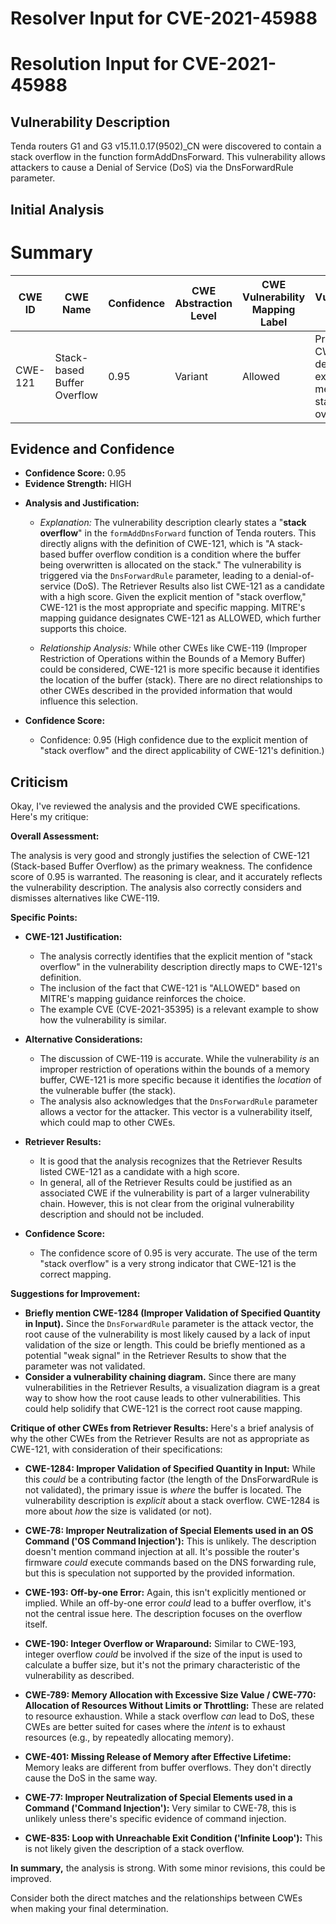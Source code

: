 # Resolver Input for CVE-2021-45988

# Resolution Input for CVE-2021-45988

## Vulnerability Description
Tenda routers G1 and G3 v15.11.0.17(9502)_CN were discovered to contain a stack overflow in the function formAddDnsForward. This vulnerability allows attackers to cause a Denial of Service (DoS) via the DnsForwardRule parameter.

## Initial Analysis
# Summary
| CWE ID | CWE Name | Confidence | CWE Abstraction Level | CWE Vulnerability Mapping Label | CWE-Vulnerability Mapping Notes |
|---|---|---|---|---|---|
| CWE-121 | Stack-based Buffer Overflow | 0.95 | Variant | Allowed | Primary CWE: The description explicitly mentions a stack overflow. |

## Evidence and Confidence

*   **Confidence Score:** 0.95
*   **Evidence Strength:** HIGH

- **Analysis and Justification:**  
  - *Explanation:* The vulnerability description clearly states a "**stack overflow**" in the `formAddDnsForward` function of Tenda routers. This directly aligns with the definition of CWE-121, which is "A stack-based buffer overflow condition is a condition where the buffer being overwritten is allocated on the stack." The vulnerability is triggered via the `DnsForwardRule` parameter, leading to a denial-of-service (DoS). The Retriever Results also list CWE-121 as a candidate with a high score. Given the explicit mention of "stack overflow," CWE-121 is the most appropriate and specific mapping. MITRE's mapping guidance designates CWE-121 as ALLOWED, which further supports this choice.

  - *Relationship Analysis:* While other CWEs like CWE-119 (Improper Restriction of Operations within the Bounds of a Memory Buffer) could be considered, CWE-121 is more specific because it identifies the location of the buffer (stack). There are no direct relationships to other CWEs described in the provided information that would influence this selection.

- **Confidence Score:**  
  - Confidence: 0.95 (High confidence due to the explicit mention of "stack overflow" and the direct applicability of CWE-121's definition.)

## Criticism
Okay, I've reviewed the analysis and the provided CWE specifications. Here's my critique:

**Overall Assessment:**

The analysis is very good and strongly justifies the selection of CWE-121 (Stack-based Buffer Overflow) as the primary weakness. The confidence score of 0.95 is warranted. The reasoning is clear, and it accurately reflects the vulnerability description. The analysis also correctly considers and dismisses alternatives like CWE-119.

**Specific Points:**

*   **CWE-121 Justification:**
    *   The analysis correctly identifies that the explicit mention of "stack overflow" in the vulnerability description directly maps to CWE-121's definition.
    *   The inclusion of the fact that CWE-121 is "ALLOWED" based on MITRE's mapping guidance reinforces the choice.
    *   The example CVE (CVE-2021-35395) is a relevant example to show how the vulnerability is similar.

*   **Alternative Considerations:**
    *   The discussion of CWE-119 is accurate. While the vulnerability *is* an improper restriction of operations within the bounds of a memory buffer, CWE-121 is more specific because it identifies the *location* of the vulnerable buffer (the stack).
    *   The analysis also acknowledges that the `DnsForwardRule` parameter allows a vector for the attacker. This vector is a vulnerability itself, which could map to other CWEs.

*   **Retriever Results:**
    * It is good that the analysis recognizes that the Retriever Results listed CWE-121 as a candidate with a high score.
    * In general, all of the Retriever Results could be justified as an associated CWE if the vulnerability is part of a larger vulnerability chain. However, this is not clear from the original vulnerability description and should not be included.

*   **Confidence Score:**
    *   The confidence score of 0.95 is very accurate. The use of the term "stack overflow" is a very strong indicator that CWE-121 is the correct mapping.

**Suggestions for Improvement:**

*   **Briefly mention CWE-1284 (Improper Validation of Specified Quantity in Input).** Since the `DnsForwardRule` parameter is the attack vector, the root cause of the vulnerability is most likely caused by a lack of input validation of the size or length. This could be briefly mentioned as a potential "weak signal" in the Retriever Results to show that the parameter was not validated.
*   **Consider a vulnerability chaining diagram.** Since there are many vulnerabilities in the Retriever Results, a visualization diagram is a great way to show how the root cause leads to other vulnerabilities. This could help solidify that CWE-121 is the correct root cause mapping.

**Critique of other CWEs from Retriever Results:**
Here's a brief analysis of why the other CWEs from the Retriever Results are not as appropriate as CWE-121, with consideration of their specifications:

*   **CWE-1284: Improper Validation of Specified Quantity in Input:** While this *could* be a contributing factor (the length of the DnsForwardRule is not validated), the primary issue is *where* the buffer is located. The vulnerability description is *explicit* about a stack overflow.  CWE-1284 is more about *how* the size is validated (or not).

*   **CWE-78: Improper Neutralization of Special Elements used in an OS Command ('OS Command Injection'):**  This is unlikely. The description doesn't mention command injection at all. It's possible the router's firmware *could* execute commands based on the DNS forwarding rule, but this is speculation not supported by the provided information.

*   **CWE-193: Off-by-one Error:**  Again, this isn't explicitly mentioned or implied. While an off-by-one error *could* lead to a buffer overflow, it's not the central issue here. The description focuses on the overflow itself.

*   **CWE-190: Integer Overflow or Wraparound:** Similar to CWE-193, integer overflow *could* be involved if the size of the input is used to calculate a buffer size, but it's not the primary characteristic of the vulnerability as described.

*   **CWE-789: Memory Allocation with Excessive Size Value / CWE-770: Allocation of Resources Without Limits or Throttling:** These are related to resource exhaustion. While a stack overflow *can* lead to DoS, these CWEs are better suited for cases where the *intent* is to exhaust resources (e.g., by repeatedly allocating memory).

*   **CWE-401: Missing Release of Memory after Effective Lifetime:** Memory leaks are different from buffer overflows. They don't directly cause the DoS in the same way.

*   **CWE-77: Improper Neutralization of Special Elements used in a Command ('Command Injection'):** Very similar to CWE-78, this is unlikely unless there's specific evidence of command injection.

*   **CWE-835: Loop with Unreachable Exit Condition ('Infinite Loop'):**  This is not likely given the description of a stack overflow.

**In summary,** the analysis is strong. With some minor revisions, this could be improved.

Consider both the direct matches and the relationships between CWEs
when making your final determination.
        